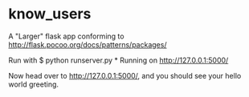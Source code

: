 know_users
================

A "Larger" flask app conforming to
http://flask.pocoo.org/docs/patterns/packages/

Run with
    $ python runserver.py
     * Running on http://127.0.0.1:5000/

Now head over to http://127.0.0.1:5000/,
and you should see your hello world greeting.
